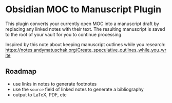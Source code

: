 # Obsidian MOC to Manuscript Plugin

This plugin converts your currently open MOC into a manuscript draft by replacing any linked notes with their text. The resulting manuscript is saved to the root of your vault for you to continue processing.

Inspired by this note about keeping manuscript outlines while you research: https://notes.andymatuschak.org/Create_speculative_outlines_while_you_write

## Roadmap

- use links in notes to generate footnotes
- use the `source` field of linked notes to generate a bibliography
- output to LaTeX, PDF, etc
